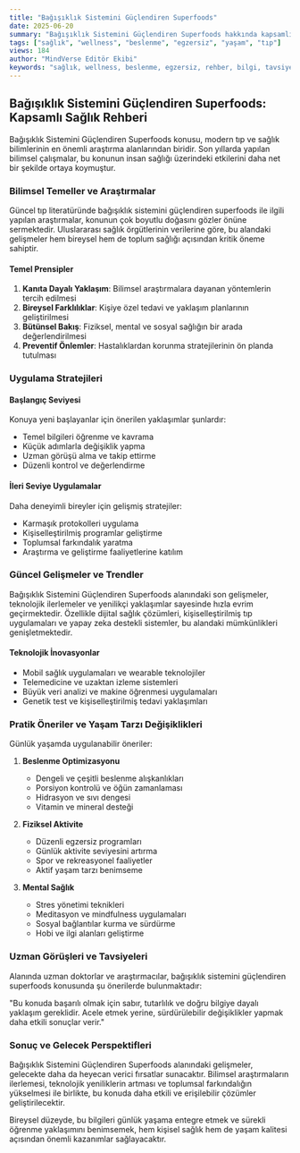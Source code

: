 ```yaml
---
title: "Bağışıklık Sistemini Güçlendiren Superfoods"
date: 2025-06-20
summary: "Bağışıklık Sistemini Güçlendiren Superfoods hakkında kapsamlı rehber ve uzman tavsiyeleri ile detaylı bilgiler."
tags: ["sağlık", "wellness", "beslenme", "egzersiz", "yaşam", "tıp"]
views: 184
author: "MindVerse Editör Ekibi"
keywords: "sağlık, wellness, beslenme, egzersiz, rehber, bilgi, tavsiye"
---
```


## Bağışıklık Sistemini Güçlendiren Superfoods: Kapsamlı Sağlık Rehberi

Bağışıklık Sistemini Güçlendiren Superfoods konusu, modern tıp ve sağlık bilimlerinin en önemli araştırma alanlarından biridir. Son yıllarda yapılan bilimsel çalışmalar, bu konunun insan sağlığı üzerindeki etkilerini daha net bir şekilde ortaya koymuştur.

### Bilimsel Temeller ve Araştırmalar

Güncel tıp literatüründe bağışıklık sistemini güçlendiren superfoods ile ilgili yapılan araştırmalar, konunun çok boyutlu doğasını gözler önüne sermektedir. Uluslararası sağlık örgütlerinin verilerine göre, bu alandaki gelişmeler hem bireysel hem de toplum sağlığı açısından kritik öneme sahiptir.

#### Temel Prensipler
1. **Kanıta Dayalı Yaklaşım**: Bilimsel araştırmalara dayanan yöntemlerin tercih edilmesi
2. **Bireysel Farklılıklar**: Kişiye özel tedavi ve yaklaşım planlarının geliştirilmesi
3. **Bütünsel Bakış**: Fiziksel, mental ve sosyal sağlığın bir arada değerlendirilmesi
4. **Preventif Önlemler**: Hastalıklardan korunma stratejilerinin ön planda tutulması

### Uygulama Stratejileri

#### Başlangıç Seviyesi
Konuya yeni başlayanlar için önerilen yaklaşımlar şunlardır:
- Temel bilgileri öğrenme ve kavrama
- Küçük adımlarla değişiklik yapma
- Uzman görüşü alma ve takip ettirme
- Düzenli kontrol ve değerlendirme

#### İleri Seviye Uygulamalar
Daha deneyimli bireyler için gelişmiş stratejiler:
- Karmaşık protokolleri uygulama
- Kişiselleştirilmiş programlar geliştirme
- Toplumsal farkındalık yaratma
- Araştırma ve geliştirme faaliyetlerine katılım

### Güncel Gelişmeler ve Trendler

Bağışıklık Sistemini Güçlendiren Superfoods alanındaki son gelişmeler, teknolojik ilerlemeler ve yenilikçi yaklaşımlar sayesinde hızla evrim geçirmektedir. Özellikle dijital sağlık çözümleri, kişiselleştirilmiş tıp uygulamaları ve yapay zeka destekli sistemler, bu alandaki mümkünlikleri genişletmektedir.

#### Teknolojik İnovasyonlar
- Mobil sağlık uygulamaları ve wearable teknolojiler
- Telemedicine ve uzaktan izleme sistemleri
- Büyük veri analizi ve makine öğrenmesi uygulamaları
- Genetik test ve kişiselleştirilmiş tedavi yaklaşımları

### Pratik Öneriler ve Yaşam Tarzı Değişiklikleri

Günlük yaşamda uygulanabilir öneriler:

1. **Beslenme Optimizasyonu**
   - Dengeli ve çeşitli beslenme alışkanlıkları
   - Porsiyon kontrolü ve öğün zamanlaması
   - Hidrasyon ve sıvı dengesi
   - Vitamin ve mineral desteği

2. **Fiziksel Aktivite**
   - Düzenli egzersiz programları
   - Günlük aktivite seviyesini artırma
   - Spor ve rekreasyonel faaliyetler
   - Aktif yaşam tarzı benimseme

3. **Mental Sağlık**
   - Stres yönetimi teknikleri
   - Meditasyon ve mindfulness uygulamaları
   - Sosyal bağlantılar kurma ve sürdürme
   - Hobi ve ilgi alanları geliştirme

### Uzman Görüşleri ve Tavsiyeleri

Alanında uzman doktorlar ve araştırmacılar, bağışıklık sistemini güçlendiren superfoods konusunda şu önerilerde bulunmaktadır:

"Bu konuda başarılı olmak için sabır, tutarlılık ve doğru bilgiye dayalı yaklaşım gereklidir. Acele etmek yerine, sürdürülebilir değişiklikler yapmak daha etkili sonuçlar verir."

### Sonuç ve Gelecek Perspektifleri

Bağışıklık Sistemini Güçlendiren Superfoods alanındaki gelişmeler, gelecekte daha da heyecan verici fırsatlar sunacaktır. Bilimsel araştırmaların ilerlemesi, teknolojik yeniliklerin artması ve toplumsal farkındalığın yükselmesi ile birlikte, bu konuda daha etkili ve erişilebilir çözümler geliştirilecektir.

Bireysel düzeyde, bu bilgileri günlük yaşama entegre etmek ve sürekli öğrenme yaklaşımını benimsemek, hem kişisel sağlık hem de yaşam kalitesi açısından önemli kazanımlar sağlayacaktır.
